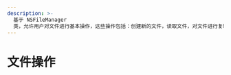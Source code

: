 ```yaml
---
description: >-
  基于 NSFileManager
  类，允许用户对文件进行基本操作，这些操作包括：创建新的文件，读取文件，对文件进行复制，移动以及删除等等，同时还可以对文件的一些常规属性进行读取以及修改。
---
```


# 文件操作

